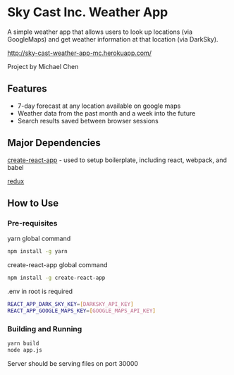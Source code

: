 # Sky Cast Inc. Weather App

A simple weather app that allows users to look up locations (via GoogleMaps) and get weather information at that location (via DarkSky).

http://sky-cast-weather-app-mc.herokuapp.com/

Project by Michael Chen

## Features

* 7-day forecast at any location available on google maps
* Weather data from the past month and a week into the future
* Search results saved between browser sessions

## Major Dependencies

[create-react-app](https://github.com/facebookincubator/create-react-app) - used to setup boilerplate, including react, webpack, and babel

[redux](https://github.com/reactjs/redux)

## How to Use

### Pre-requisites

yarn global command
```sh
npm install -g yarn
```

create-react-app global command
```sh
npm install -g create-react-app
```

.env in root is required
```sh
REACT_APP_DARK_SKY_KEY=[DARKSKY_API_KEY]
REACT_APP_GOOGLE_MAPS_KEY=[GOOGLE_MAPS_API_KEY]
```

### Building and Running
```sh
yarn build
node app.js
```
Server should be serving files on port 30000